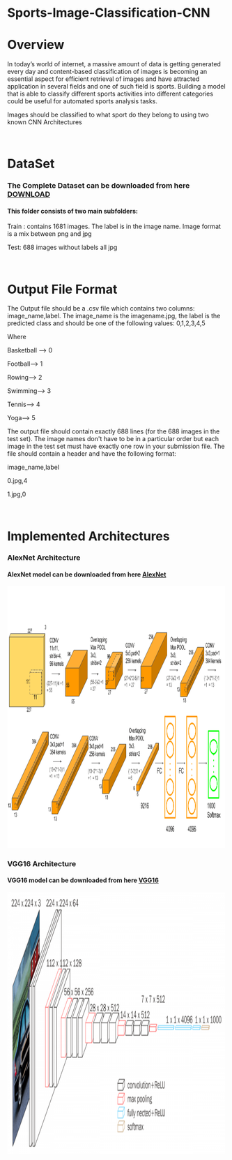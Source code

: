 # Sports-Image-Classification-CNN
<h1>Overview</h1>
<p>In today’s world of internet, a massive amount of data is getting generated every day and content-based classification of images is becoming an essential aspect for efficient retrieval of images and have attracted application in several fields and one of such field is sports. Building a model that is able to classify different sports activities into different categories could be useful for automated sports analysis tasks.</p>
<p>Images should be classified to what sport do they belong to using two known CNN Architectures</p>
<br>
<h1>DataSet</h1>
<h3>The Complete Dataset can be downloaded from here <a href="https://drive.google.com/file/d/1s07aL-7nvhO8ESJy_uTCZJMF5lw5LAGK/view" target="_blank">DOWNLOAD</a></h3>
<h4>This folder consists of two main subfolders:</h4>
<p>Train : contains 1681 images. The label is in the image name. Image format is a mix between png and jpg</p>
<p>Test: 688 images without labels all jpg</p>
<br>
<h1>Output File Format</h1>
<p>The Output file should be a .csv file which contains two columns: image_name,label. The image_name is the imagename.jpg, the label is the predicted class and should be one of the following values: 0,1,2,3,4,5</p>
<p>Where</p>
<p>Basketball --> 0</p>
<p>Football--> 1</p>
<p>Rowing--> 2</p>
<p>Swimming--> 3</p>
<p>Tennis--> 4</p>
<p>Yoga--> 5</p>

<p>The output file should contain exactly 688 lines (for the 688 images in the test set). The image names don't have to be in a particular order but each image in the test set must have exactly one row in your submission file. The file should contain a header and have the following format:</p>
<p>image_name,label</p>
<p>0.jpg,4</p>
<p>1.jpg,0</p>
<br>
<h1>Implemented Architectures</h1>
<h3>AlexNet Architecture</h3>
<h4>AlexNet model can be downloaded from here <a href="https://drive.google.com/file/d/1-gjjmjCjFsvpcdn311GweTP9fTGB9zxE/view?usp=sharing" target="_blank">AlexNet</a></h3>
<img src="alexnet.png" alt="AlexNet Architecture" width="500" height="600">
<br>
<h3>VGG16 Architecture</h3>
<h4>VGG16 model can be downloaded from here <a href="
https://drive.google.com/file/d/1--v6nGaHheTr1326OmtGLV55Zvo2Z8kp/view?usp=sharing" target="_blank">VGG16</a></h3>
<img src="vgg16.png" alt="VGG16 Architecture" width="500" height="600">
